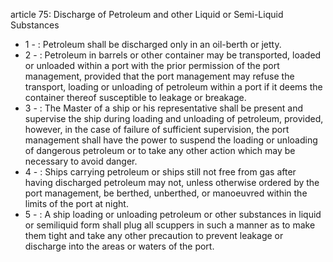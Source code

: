 article 75: Discharge of Petroleum and other Liquid or Semi-Liquid Substances

<ul>
			<li>1 - : Petroleum shall be discharged only in an oil-berth or jetty. <ul>
			</ul></li>			<li>2 - : Petroleum in barrels or other container may be transported, loaded or unloaded within a port with the prior permission of the port management, provided that the port management may refuse the transport, loading or unloading of petroleum within a port if it deems the container thereof susceptible to leakage or breakage. <ul>
			</ul></li>			<li>3 - : The Master of a ship or his representative shall be present and supervise the ship during loading and unloading of petroleum, provided, however, in the case of failure of sufficient supervision, the port management shall have the power to suspend the loading or unloading of dangerous petroleum or to take any other action which may be necessary to avoid danger. <ul>
			</ul></li>			<li>4 - : Ships carrying petroleum or ships still not free from gas after having discharged petroleum may not, unless otherwise ordered by the port management, be berthed, unberthed, or manoeuvred within the limits of the port at night. <ul>
			</ul></li>			<li>5 - : A ship loading or unloading petroleum or other substances in liquid or semiliquid form shall plug all scuppers in such a manner as to make them tight and take any other precaution to prevent leakage or discharge into the areas or waters of the port.<ul>
			</ul></li></ul>